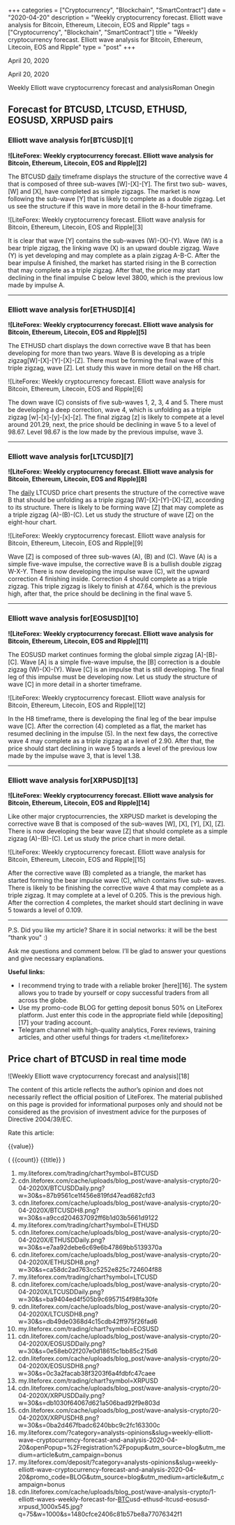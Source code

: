 +++
categories = ["Cryptocurrency", "Blockchain", "SmartContract"]
date = "2020-04-20"
description = "Weekly cryptocurrency forecast. Elliott wave analysis for Bitcoin, Ethereum, Litecoin, EOS and Ripple"
tags = ["Cryptocurrency", "Blockchain", "SmartContract"]
title = "Weekly cryptocurrency forecast. Elliott wave analysis for Bitcoin, Ethereum, Litecoin, EOS and Ripple"
type = "post"
+++

April 20, 2020

April 20, 2020

Weekly Elliott wave cryptocurrency forecast and analysisRoman Onegin

## Forecast for BTCUSD, LTCUSD, ETHUSD, EOSUSD, XRPUSD pairs

###  **Elliott wave analysis for[BTCUSD][1]**

 **![LiteForex: Weekly cryptocurrency forecast. Elliott wave analysis
for Bitcoin, Ethereum, Litecoin, EOS and Ripple][2]**

The BTCUSD [daily](https://www.fintecher.org/2020/03/03/forex-trading-daily-strategy/) timeframe displays the structure of the corrective wave
4 that is composed of three sub-waves [W]-[X]-[Y]. The first two sub-
waves, [W] and [X], have completed as simple zigzags. The market is now
following the sub-wave [Y] that is likely to complete as a double
zigzag. Let us see the structure if this wave in more detail in the
8-hour timeframe.

![LiteForex: Weekly cryptocurrency forecast. Elliott wave analysis for
Bitcoin, Ethereum, Litecoin, EOS and Ripple][3]

It is clear that wave [Y] contains the sub-waves (W)-(X)-(Y). Wave (W)
is a bear triple zigzag, the linking wave (X) is an upward double
zigzag. Wave (Y) is yet developing and may complete as a plain zigzag
A-B-C. After the bear impulse A finished, the market has started rising
in the B correction that may complete as a triple zigzag. After that,
the price may start declining in the final impulse C below level 3800,
which is the previous low made by impulse A.

* * *

###  **Elliott wave analysis for[ETHUSD][4]**

 **![LiteForex: Weekly cryptocurrency forecast. Elliott wave analysis
for Bitcoin, Ethereum, Litecoin, EOS and Ripple][5]**

The ETHUSD chart displays the down corrective wave B that has been
developing for more than two years. Wave B is developing as a triple
zigzag[W]-[X]-[Y]-[X]-[Z]. There must be forming the final wave of this
triple zigzag, wave [Z]. Let study this wave in more detail on the H8
chart.

![LiteForex: Weekly cryptocurrency forecast. Elliott wave analysis for
Bitcoin, Ethereum, Litecoin, EOS and Ripple][6]

The down wave (C) consists of five sub-waves 1, 2, 3, 4 and 5. There
must be developing a deep correction, wave 4, which is unfolding as a
triple zigzag [w]-[x]-[y]-[x]-[z]. The final zigzag [z] is likely to
compete at a level around 201.29, next, the price should be declining in
wave 5 to a level of 98.67. Level 98.67 is the low made by the previous
impulse, wave 3.

* * *

###  **Elliott wave analysis for[LTCUSD][7]**

 **![LiteForex: Weekly cryptocurrency forecast. Elliott wave analysis
for Bitcoin, Ethereum, Litecoin, EOS and Ripple][8]**

The [daily](https://www.fintecher.org/2020/03/03/forex-trading-daily-strategy/) LTCUSD price chart presents the structure of the corrective
wave B that should be unfolding as a triple zigzag [W]-[X]-[Y]-[X]-[Z],
according to its structure. There is likely to be forming wave [Z] that
may complete as a triple zigzag (A)-(B)-(C). Let us study the structure
of wave [Z] on the eight-hour chart.

![LiteForex: Weekly cryptocurrency forecast. Elliott wave analysis for
Bitcoin, Ethereum, Litecoin, EOS and Ripple][9]

Wave [Z] is composed of three sub-waves (A), (B) and (C). Wave (A) is a
simple five-wave impulse, the corrective wave B is a bullish double
zigzag W-X-Y. There is now developing the impulse wave (C), wit the
upward correction 4 finishing inside. Correction 4 should complete as a
triple zigzag. This triple zigzag is likely to finish at 47.64, which is
the previous high, after that, the price should be declining in the
final wave 5.

* * *

###  **Elliott wave analysis for[EOSUSD][10]**

 **![LiteForex: Weekly cryptocurrency forecast. Elliott wave analysis
for Bitcoin, Ethereum, Litecoin, EOS and Ripple][11]**

The EOSUSD market continues forming the global simple zigzag
[A]-[B]-[C]. Wave [A] is a simple five-wave impulse, the [B] correction
is a double zigzag (W)-(X)-(Y). Wave [C] is an impulse that is still
developing. The final leg of this impulse must be developing now. Let us
study the structure of wave [C] in more detail in a shorter timeframe.

![LiteForex: Weekly cryptocurrency forecast. Elliott wave analysis for
Bitcoin, Ethereum, Litecoin, EOS and Ripple][12]

In the H8 timeframe, there is developing the final leg of the bear
impulse wave [C]. After the correction (4) completed as a flat, the
market has resumed declining in the impulse (5). In the next few days,
the corrective wave 4 may complete as a triple zigzag at a level of
2.90. After that, the price should start declining in wave 5 towards a
level of the previous low made by the impulse wave 3, that is level
1.38.

* * *

###  **Elliott wave analysis for[XRPUSD][13]**

 **![LiteForex: Weekly cryptocurrency forecast. Elliott wave analysis
for Bitcoin, Ethereum, Litecoin, EOS and Ripple][14]**

Like other major cryptocurrencies, the XRPUSD market is developing the
corrective wave B that is composed of the sub-waves [W], [X], [Y], [X],
[Z]. There is now developing the bear wave [Z] that should complete as a
simple zigzag (A)-(B)-(C). Let us study the price chart in more detail.

![LiteForex: Weekly cryptocurrency forecast. Elliott wave analysis for
Bitcoin, Ethereum, Litecoin, EOS and Ripple][15]

After the corrective wave (B) completed as a triangle, the market has
started forming the bear impulse wave (C), which contains five sub-
waves. There is likely to be finishing the corrective wave 4 that may
complete as a triple zigzag. It may complete at a level of 0.205. This
is the previous high. After the correction 4 completes, the market
should start declining in wave 5 towards a level of 0.109.

* * *

P.S. Did you like my article? Share it in social networks: it will be
the best “thank you" :)

Ask me questions and comment below. I’ll be glad to answer your
questions and give necessary explanations.

 **Useful links:**

  * I recommend trying to trade with a reliable broker [here][16]. The system allows you to trade by yourself or copy successful traders from all across the globe.
  * Use my promo-code BLOG for getting deposit bonus 50% on LiteForex platform. Just enter this code in the appropriate field while [depositing][17] your trading account.
  * Telegram channel with high-quality analytics, Forex reviews, training articles, and other useful things for traders <t.me/liteforex>

## Price chart of BTCUSD in real time mode

![Weekly Elliott wave cryptocurrency forecast and analysis][18]

The content of this article reflects the author’s opinion and does not
necessarily reflect the official position of LiteForex. The material
published on this page is provided for informational purposes only and
should not be considered as the provision of investment advice for the
purposes of Directive 2004/39/EC.

Rate this article:

{{value}}

( {{count}} {{title}} )

   1. my.liteforex.com/trading/chart?symbol=BTCUSD
   2. cdn.liteforex.com/cache/uploads/blog_post/wave-analysis-crypto/20-04-2020X/BTCUSDDaily.png?w=30&s=87b9561ce1f456e819fd47ead682cfd3
   3. cdn.liteforex.com/cache/uploads/blog_post/wave-analysis-crypto/20-04-2020X/BTCUSDH8.png?w=30&s=a9ccd204637092ff6b1d03b5661d9122
   4. my.liteforex.com/trading/chart?symbol=ETHUSD
   5. cdn.liteforex.com/cache/uploads/blog_post/wave-analysis-crypto/20-04-2020X/ETHUSDDaily.png?w=30&s=e7aa92debe6c69e6b47869bb5139370a
   6. cdn.liteforex.com/cache/uploads/blog_post/wave-analysis-crypto/20-04-2020X/ETHUSDH8.png?w=30&s=ca58dc2ad763cc5252e825c724604f88
   7. my.liteforex.com/trading/chart?symbol=LTCUSD
   8. cdn.liteforex.com/cache/uploads/blog_post/wave-analysis-crypto/20-04-2020X/LTCUSDDaily.png?w=30&s=ba9404ed4f505b9c6957154f98fa30fe
   9. cdn.liteforex.com/cache/uploads/blog_post/wave-analysis-crypto/20-04-2020X/LTCUSDH8.png?w=30&s=db49de0368d4c15cdb42ff975f26fad6
   10. my.liteforex.com/trading/chart?symbol=EOSUSD
   11. cdn.liteforex.com/cache/uploads/blog_post/wave-analysis-crypto/20-04-2020X/EOSUSDDaily.png?w=30&s=0e58eb02f207e0d18615c1bb85c215d6
   12. cdn.liteforex.com/cache/uploads/blog_post/wave-analysis-crypto/20-04-2020X/EOSUSDH8.png?w=30&s=0c3a2facab38f3203f6a4fdbfc47caee
   13. my.liteforex.com/trading/chart?symbol=XRPUSD
   14. cdn.liteforex.com/cache/uploads/blog_post/wave-analysis-crypto/20-04-2020X/XRPUSDDaily.png?w=30&s=db1030f64067d621a506bad92f9e803d
   15. cdn.liteforex.com/cache/uploads/blog_post/wave-analysis-crypto/20-04-2020X/XRPUSDH8.png?w=30&s=0ba2d467fbadc6240bbc9c2fc163300c
   16. my.liteforex.com/?category=analysts-opinions&slug=weekly-elliott-wave-cryptocurrency-forecast-and-analysis-2020-04-20&openPopup=%2Fregistration%2Fpopup&utm_source=blog&utm_medium=article&utm_campaign=bonus
   17. my.liteforex.com/deposit/?category=analysts-opinions&slug=weekly-elliott-wave-cryptocurrency-forecast-and-analysis-2020-04-20&promo_code=BLOG&utm_source=blog&utm_medium=article&utm_campaign=bonus
   18. cdn.liteforex.com/cache/uploads/blog_post/wave-analysis-crypto/1-elliott-waves-weekly-forecast-for-[BTC](https://www.playgroundfx.com/blog/who-is-the-creator-of-bitcoin/)usd-ethusd-ltcusd-eosusd-xrpusd_1000x545.jpg?q=75&w=1000&s=1480cfce2406c81b57be8a77076342f1
